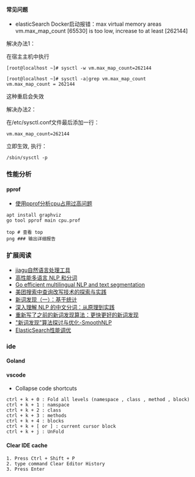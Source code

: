 #### 常见问题

- elasticSearch Docker启动报错：max virtual memory areas vm.max_map_count [65530] is too low, increase to at least [262144]

解决办法1：

在宿主主机中执行

```
[root@localhost ~]# sysctl -w vm.max_map_count=262144
```

```
[root@localhost ~]# sysctl -a|grep vm.max_map_count
vm.max_map_count = 262144
```

这种重启会失效

解决办法2：

在/etc/sysctl.conf文件最后添加一行：

```
vm.max_map_count=262144
```
立即生效, 执行：

```
/sbin/sysctl -p
```

### 性能分析 

#### pprof

- [使用pprof分析cpu占用过高问题](https://blog.csdn.net/xmcy001122/article/details/103939923)

```
apt install graphviz
go tool pprof main cpu.prof

top # 查看 top
png ### 输出详细报告
```

### 扩展阅读

- [jiagu自然语言处理工具](https://github.com/bububa/jiagu)
- [高性能多语言 NLP 和分词](https://github.com/go-ego/gse)
- [Go efficient multilingual NLP and text segmentation](https://github.com/go-ego/gse)
- [美团搜索中查询改写技术的探索与实践](https://tech.meituan.com/2022/02/17/exploration-and-practice-of-query-rewriting-in-meituan-search.html)
- [新词发现（一）：基于统计](https://www.cnblogs.com/en-heng/p/6699531.html)
- [深入理解 NLP 的中文分词：从原理到实践](https://juejin.cn/book/6844733812102922247)
- [重新写了之前的新词发现算法：更快更好的新词发现](https://spaces.ac.cn/archives/6920)
- ["新词发现"算法探讨与优化-SmoothNLP](https://zhuanlan.zhihu.com/p/80385615)
- [ElasticSearch性能调优](https://zhuanlan.zhihu.com/p/55092525)

### ide

#### Goland

#### vscode

- Collapse code shortcuts
```
ctrl + k + 0 : Fold all levels (namespace , class , method , block)
ctrl + k + 1 : namspace
ctrl + k + 2 : class
ctrl + k + 3 : methods
ctrl + k + 4 : blocks
ctrl + k + [ or ] : current cursor block
ctrl + k + j : UnFold
```

#### Clear IDE cache

```
1. Press Ctrl + Shift + P
2. type command Clear Editor History
3. Press Enter
```

